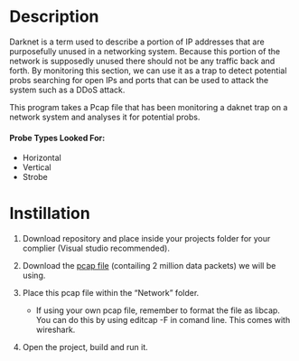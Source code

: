 # Description
Darknet is a term used to describe a portion of IP addresses that are purposefully unused in a networking system. Because this portion of the network is supposedly unused there should not be any traffic back and forth. By monitoring this section, we can use it as a trap to detect potential probs searching for open IPs and ports that can be used to attack the system such as a DDoS attack. 

This program takes a Pcap file that has been monitoring a daknet trap on a network system and analyses it for potential probs.

#### Probe Types Looked For:
- Horizontal
- Vertical
- Strobe

# Instillation
1.	Download repository and place inside your projects folder for your complier (Visual studio recommended).
2.	Download the [pcap file](https://drive.google.com/open?id=1jWuCKoDL5kHzjsJhS9TyHVh4abY_fflo "Google Drive") (contailing 2 million data packets) we will be using.
3.	Place this pcap file within the “Network” folder.

    - If using your own pcap file, remember to format the file  as libcap. You can do this by using editcap -F in comand line. This comes with wireshark.

4.	Open the project, build and run it.




